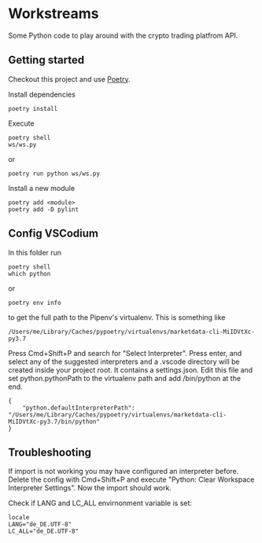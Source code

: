 Workstreams
===========

Some Python code to play around with the crypto trading platfrom API.


Getting started
---------------
Checkout this project and use [Poetry](https://python-poetry.org).

Install dependencies

    poetry install

Execute

    poetry shell
    ws/ws.py

or

    poetry run python ws/ws.py

Install a new module 

    poetry add <module>
    poetry add -D pylint

Config VSCodium
---------------

In this folder run 
    
    poetry shell
    which python

or

    poetry env info

to get the full path to the Pipenv's virtualenv. This is something like 

    /Users/me/Library/Caches/pypoetry/virtualenvs/marketdata-cli-MiIDVtXc-py3.7

Press Cmd+Shift+P and search for "Select Interpreter". Press enter, and select any of the suggested interpreters and a .vscode directory will be created inside your project root. It contains a settings.json. Edit this file and set python.pythonPath to the virtualenv path and add /bin/python at the end.

    {
        "python.defaultInterpreterPath": "/Users/me/Library/Caches/pypoetry/virtualenvs/marketdata-cli-MiIDVtXc-py3.7/bin/python"
    }


Troubleshooting
---------------

If import is not working you may have configured an interpreter before. Delete the config with Cmd+Shift+P and execute "Python: Clear Workspace Interpreter Settings". Now the import should work.

Check if LANG and LC_ALL envirnonment variable is set:

    locale
    LANG="de_DE.UTF-8"
    LC_ALL="de_DE.UTF-8"